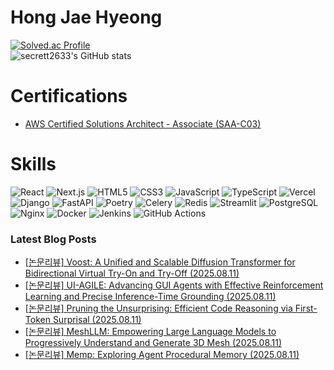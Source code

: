 # Hong Jae Hyeong

[![Solved.ac Profile](http://mazassumnida.wtf/api/v2/generate_badge?boj=secrett2633)](https://solved.ac/secrett2633/)  
![secrett2633's GitHub stats](https://github-readme-stats.vercel.app/api?username=secrett2633&show_icons=true&theme=radical)  

# Certifications
- [AWS Certified Solutions Architect - Associate (SAA-C03)](https://www.credly.com/badges/ee24ba15-e661-4741-bc4c-46bdaca76e75/public_url)

# Skills
![React](https://img.shields.io/badge/React-61DAFB.svg?&style=for-the-badge&logo=React&logoColor=white)
![Next.js](https://img.shields.io/badge/Next.js-000000.svg?&style=for-the-badge&logo=Next.js&logoColor=white)
![HTML5](https://img.shields.io/badge/HTML5-E34F26.svg?&style=for-the-badge&logo=HTML5&logoColor=white)
![CSS3](https://img.shields.io/badge/CSS3-1572B6.svg?&style=for-the-badge&logo=CSS3&logoColor=white)
![JavaScript](https://img.shields.io/badge/JavaScript-F7DF1E.svg?&style=for-the-badge&logo=JavaScript&logoColor=white)
![TypeScript](https://img.shields.io/badge/TypeScript-3178C6.svg?&style=for-the-badge&logo=TypeScript&logoColor=white)
![Vercel](https://img.shields.io/badge/Vercel-000000.svg?&style=for-the-badge&logo=Vercel&logoColor=white)  
![Django](https://img.shields.io/badge/Django-092E20.svg?&style=for-the-badge&logo=Django&logoColor=white)
![FastAPI](https://img.shields.io/badge/FastAPI-009688.svg?&style=for-the-badge&logo=FastAPI&logoColor=white)
![Poetry](https://img.shields.io/badge/Poetry-7031B9.svg?&style=for-the-badge&logo=Poetry&logoColor=white)
![Celery](https://img.shields.io/badge/Celery-378B29.svg?&style=for-the-badge&logo=Celery&logoColor=white)
![Redis](https://img.shields.io/badge/Redis-DC382D.svg?&style=for-the-badge&logo=Redis&logoColor=white)
![Streamlit](https://img.shields.io/badge/Streamlit-FF4B4B.svg?&style=for-the-badge&logo=Streamlit&logoColor=white)
![PostgreSQL](https://img.shields.io/badge/PostgreSQL-4169E1.svg?&style=for-the-badge&logo=PostgreSQL&logoColor=white)  
![Nginx](https://img.shields.io/badge/Nginx-009639.svg?&style=for-the-badge&logo=Nginx&logoColor=white)
![Docker](https://img.shields.io/badge/Docker-2496ED.svg?&style=for-the-badge&logo=Docker&logoColor=white)
![Jenkins](https://img.shields.io/badge/Jenkins-D24939.svg?&style=for-the-badge&logo=Jenkins&logoColor=white)
![GitHub Actions](https://img.shields.io/badge/GitHub%20Actions-2088FF.svg?&style=for-the-badge&logo=GitHub%20Actions&logoColor=white)

### Latest Blog Posts
- [[논문리뷰] Voost: A Unified and Scalable Diffusion Transformer for Bidirectional Virtual Try-On and Try-Off (2025.08.11)](https://secrett2633.github.io/ai/review/2025-8-11-Voost_A_Unified_and_Scalable_Diffusion_Transformer_for_Bidirectional_Virtual_Try-On_and_Try-Off/)
- [[논문리뷰] UI-AGILE: Advancing GUI Agents with Effective Reinforcement Learning and Precise Inference-Time Grounding (2025.08.11)](https://secrett2633.github.io/ai/review/2025-8-11-UI-AGILE_Advancing_GUI_Agents_with_Effective_Reinforcement_Learning_and_Precise_Inference-Time_Grounding/)
- [[논문리뷰] Pruning the Unsurprising: Efficient Code Reasoning via First-Token Surprisal (2025.08.11)](https://secrett2633.github.io/ai/review/2025-8-11-Pruning_the_Unsurprising_Efficient_Code_Reasoning_via_First-Token_Surprisal/)
- [[논문리뷰] MeshLLM: Empowering Large Language Models to Progressively Understand and Generate 3D Mesh (2025.08.11)](https://secrett2633.github.io/ai/review/2025-8-11-MeshLLM_Empowering_Large_Language_Models_to_Progressively_Understand_and_Generate_3D_Mesh/)
- [[논문리뷰] Memp: Exploring Agent Procedural Memory (2025.08.11)](https://secrett2633.github.io/ai/review/2025-8-11-Memp_Exploring_Agent_Procedural_Memory/)